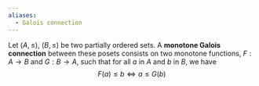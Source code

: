 ```yaml
---
aliases:
  - Galois connection
---
```

Let $(A, \le)$, $(B, \le)$ be two partially ordered sets. A **monotone Galois connection** between these posets consists on two monotone functions, $F: A \to B$ and $G: B\to A$, such that for all $a$ in $A$ and $b$ in $B$, we have
$$F(a) \le b \iff a \le G(b)$$
	